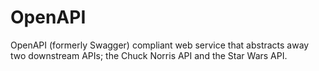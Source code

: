 # OpenAPI
 OpenAPI (formerly Swagger) compliant web service that abstracts away two downstream APIs; the Chuck Norris API and the Star Wars API.
